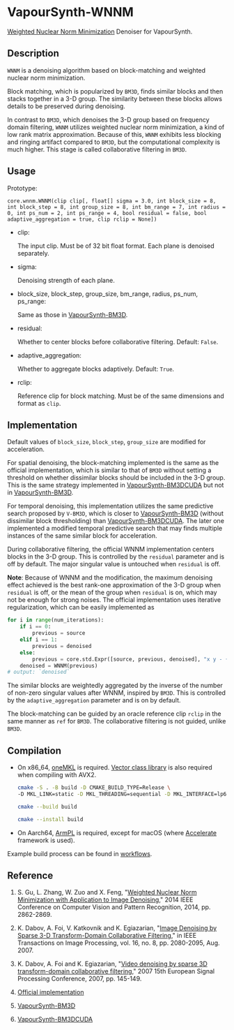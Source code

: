 # VapourSynth-WNNM
[Weighted Nuclear Norm Minimization](https://ieeexplore.ieee.org/document/6909762) Denoiser for VapourSynth.

## Description
`WNNM` is a denoising algorithm based on block-matching and weighted nuclear norm minimization.

Block matching, which is popularized by `BM3D`, finds similar blocks and then stacks together in a 3-D group. The similarity between these blocks allows details to be preserved during denoising.

In contrast to `BM3D`, which denoises the 3-D group based on frequency domain filtering, `WNNM` utilizes weighted nuclear norm minimization, a kind of low rank matrix approximation. Because of this, `WNNM` exhibits less blocking and ringing artifact compared to `BM3D`, but the computational complexity is much higher. This stage is called collaborative filtering in `BM3D`.

## Usage
Prototype:

`core.wnnm.WNNM(clip clip[, float[] sigma = 3.0, int block_size = 8, int block_step = 8, int group_size = 8, int bm_range = 7, int radius = 0, int ps_num = 2, int ps_range = 4, bool residual = false, bool adaptive_aggregation = true, clip rclip = None])`

- clip:

    The input clip. Must be of 32 bit float format. Each plane is denoised separately.

- sigma:

    Denoising strength of each plane.

- block_size, block_step, group_size, bm_range, radius, ps_num, ps_range:

    Same as those in [VapourSynth-BM3D](https://github.com/HomeOfVapourSynthEvolution/VapourSynth-BM3D).

- residual:

    Whether to center blocks before collaborative filtering. Default: `False`.

- adaptive_aggregation:

    Whether to aggregate blocks adaptively. Default: `True`.

- rclip:

    Reference clip for block matching. Must be of the same dimensions and format as `clip`.

## Implementation
Default values of `block_size`, `block_step`, `group_size` are modified for acceleration.

For spatial denoising, the block-matching implemented is the same as the official implementation, which is similar to that of `BM3D` without setting a threshold on whether dissimilar blocks should be included in the 3-D group. This is the same strategy implemented in [VapourSynth-BM3DCUDA](https://github.com/WolframRhodium/VapourSynth-BM3DCUDA) but not in [VapourSynth-BM3D](https://github.com/HomeOfVapourSynthEvolution/VapourSynth-BM3D).

For temporal denoising, this implementation utilizes the same predictive search proposed by `V-BM3D`, which is closer to [VapourSynth-BM3D](https://github.com/HomeOfVapourSynthEvolution/VapourSynth-BM3D) (without dissimilar block thresholding) than [VapourSynth-BM3DCUDA](https://github.com/WolframRhodium/VapourSynth-BM3DCUDA). The later one implemented a modified temporal predictive search that may finds multiple instances of the same similar block for acceleration.

During collaborative filtering, the official WNNM implementation centers blocks in the 3-D group. This is controlled by the `residual` parameter and is off by default. The major singular value is untouched when `residual` is off.

**Note**: Because of WNNM and the modification, the maximum denoising effect achieved is the best rank-one approximation of the 3-D group when `residual` is off, or the mean of the group when `residual` is on, which may not be enough for strong noises. The official implementation uses iterative regularization, which can be easily implemented as
```python
for i in range(num_iterations):
    if i == 0:
        previous = source
    elif i == 1:
        previous = denoised
    else:
        previous = core.std.Expr([source, previous, denoised], "x y - {factor} * z +".format(factor=0.1))
    denoised = WNNM(previous)
# output: `denoised`
```

The similar blocks are weightedly aggregated by the inverse of the number of non-zero singular values after WNNM, inspired by `BM3D`. This is controlled by the `adaptive_aggregation` parameter and is on by default.

The block-matching can be guided by an oracle reference clip `rclip` in the same manner as `ref` for `BM3D`. The collaborative filtering is not guided, unlike `BM3D`.

## Compilation
- On x86_64, [oneMKL](https://www.intel.com/content/www/us/en/developer/tools/oneapi/onemkl.html) is required. [Vector class library](https://github.com/vectorclass/version2) is also required when compiling with AVX2.

  ```bash
  cmake -S . -B build -D CMAKE_BUILD_TYPE=Release \
  -D MKL_LINK=static -D MKL_THREADING=sequential -D MKL_INTERFACE=lp64

  cmake --build build

  cmake --install build
  ```

- On Aarch64, [ArmPL](https://developer.arm.com/Tools%20and%20Software/Arm%20Performance%20Libraries) is required, except for macOS (where [Accelerate](https://developer.apple.com/documentation/accelerate) framework is used).

Example build process can be found in [workflows](https://github.com/WolframRhodium/VapourSynth-WNNM/tree/master/.github/workflows).

## Reference
1. S. Gu, L. Zhang, W. Zuo and X. Feng, "[Weighted Nuclear Norm Minimization with Application to Image Denoising](https://ieeexplore.ieee.org/document/6909762)," 2014 IEEE Conference on Computer Vision and Pattern Recognition, 2014, pp. 2862-2869.

2. K. Dabov, A. Foi, V. Katkovnik and K. Egiazarian, "[Image Denoising by Sparse 3-D Transform-Domain Collaborative Filtering](https://ieeexplore.ieee.org/document/4271520)," in IEEE Transactions on Image Processing, vol. 16, no. 8, pp. 2080-2095, Aug. 2007.

3. K. Dabov, A. Foi and K. Egiazarian, "[Video denoising by sparse 3D transform-domain collaborative filtering](https://ieeexplore.ieee.org/document/7098781)," 2007 15th European Signal Processing Conference, 2007, pp. 145-149.

4. [Official implementation](https://www4.comp.polyu.edu.hk/~cslzhang/code/WNNM_code.zip)

5. [VapourSynth-BM3D](https://github.com/HomeOfVapourSynthEvolution/VapourSynth-BM3D)

6. [VapourSynth-BM3DCUDA](https://github.com/WolframRhodium/VapourSynth-BM3DCUDA)
